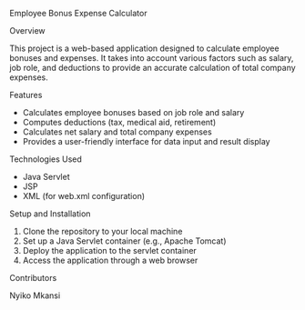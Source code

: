

Employee Bonus Expense Calculator

Overview

This project is a web-based application designed to calculate employee bonuses and expenses. It takes into account various factors such as salary, job role, and deductions to provide an accurate calculation of total company expenses.

Features

- Calculates employee bonuses based on job role and salary
- Computes deductions (tax, medical aid, retirement)
- Calculates net salary and total company expenses
- Provides a user-friendly interface for data input and result display

Technologies Used

- Java Servlet
- JSP
- XML (for web.xml configuration)

Setup and Installation

1. Clone the repository to your local machine
2. Set up a Java Servlet container (e.g., Apache Tomcat)
3. Deploy the application to the servlet container
4. Access the application through a web browser

Contributors

Nyiko Mkansi

 
